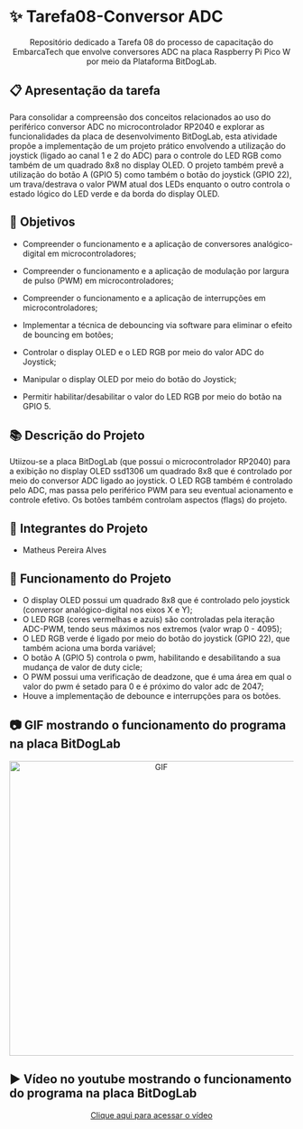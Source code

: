 # ✨ Tarefa08-Conversor ADC

<p align="center"> Repositório dedicado a Tarefa 08 do processo de capacitação do EmbarcaTech que envolve conversores ADC na placa Raspberry Pi Pico W por meio da Plataforma BitDogLab.</p>

## :clipboard: Apresentação da tarefa

Para consolidar a compreensão dos conceitos relacionados ao uso do periférico conversor ADC no microcontrolador RP2040 e explorar as funcionalidades da placa de desenvolvimento BitDogLab, esta atividade propõe a implementação de um projeto prático envolvendo a utilização do joystick (ligado ao canal 1 e 2 do ADC) para o controle do LED RGB como também de um quadrado 8x8 no display OLED. O projeto também prevê a utilização do botão A (GPIO 5) como também o botão do joystick (GPIO 22), um trava/destrava o valor PWM atual dos LEDs enquanto o outro controla o estado lógico do LED verde e da borda do display OLED.

## :dart: Objetivos

- Compreender o funcionamento e a aplicação de conversores analógico-digital em microcontroladores;

- Compreender o funcionamento e a aplicação de modulação por largura de pulso (PWM) em microcontroladores;

- Compreender o funcionamento e a aplicação de interrupções em microcontroladores;

- Implementar a técnica de debouncing via software para eliminar o efeito de bouncing em botões;

- Controlar o display OLED e o LED RGB por meio do valor ADC do Joystick;

- Manipular o display OLED por meio do botão do Joystick;

- Permitir habilitar/desabilitar o valor do LED RGB por meio do botão na GPIO 5.

## :books: Descrição do Projeto

Utiizou-se a placa BitDogLab (que possui o microcontrolador RP2040) para a exibição no display OLED ssd1306 um quadrado 8x8 que é controlado por meio do conversor ADC ligado ao joystick. O LED RGB também é controlado pelo ADC, mas passa pelo periférico PWM para seu eventual acionamento e controle efetivo. Os botões também controlam aspectos (flags) do projeto.

## :walking: Integrantes do Projeto

- Matheus Pereira Alves

## :bookmark_tabs: Funcionamento do Projeto

- O display OLED possui um quadrado 8x8 que é controlado pelo joystick (conversor analógico-digital nos eixos X e Y);
- O LED RGB (cores vermelhas e azuis) são controladas pela iteração ADC-PWM, tendo seus máximos nos extremos (valor wrap 0 - 4095);
- O LED RGB verde é ligado por meio do botão do joystick (GPIO 22), que também aciona uma borda variável;
- O botão A (GPIO 5) controla o pwm, habilitando e desabilitando a sua mudança de valor de duty cicle;
- O PWM possui uma verificação de deadzone, que é uma área em qual o valor do pwm é setado para 0 e é próximo do valor adc de 2047;
- Houve a implementação de debounce e interrupções para os botões.

## :camera: GIF mostrando o funcionamento do programa na placa BitDogLab
<p align="center">
  <img src=".github/adc.gif" alt="GIF" width="523px" />
</p>

## :arrow_forward: Vídeo no youtube mostrando o funcionamento do programa na placa BitDogLab

<p align="center">
    <a href="https://youtube.com/shorts/d9alYMcvrqM">Clique aqui para acessar o vídeo</a>
</p>
